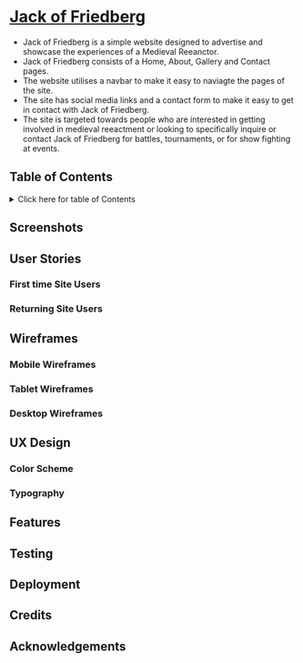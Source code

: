 #  [Jack of Friedberg](https://jackofblades95.github.io/jack-of-friedberg/index.html)

* Jack of Friedberg is a simple website designed to advertise and showcase the experiences of a Medieval Reeanctor.
* Jack of Friedberg consists of a Home, About, Gallery and Contact pages.
* The website utilises a navbar to make it easy to naviagte the pages of the site.
* The site has social media links and a contact form to make it easy to get in contact with Jack of Friedberg.
* The site is targeted towards people who are interested in getting involved in medieval reeactment or looking to specifically
inquire or contact Jack of Friedberg for battles, tournaments, or for show fighting at events.

## Table of Contents

<details>
<summary>Click here for table of Contents</summary>
[Screenshots of Jack of Friedberg] (#screenshots)

</details>

## Screenshots

## User Stories

### First time Site Users

### Returning Site Users

## Wireframes

### Mobile Wireframes

### Tablet Wireframes

### Desktop Wireframes

## UX Design

### Color Scheme

### Typography

## Features

## Testing

## Deployment

## Credits

## Acknowledgements
